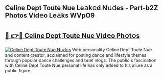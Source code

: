## Celine Dept Toute Nue Le𝚊k𝚎d N𝚞𝚍es - Part-b2Z Photos Vid𝚎o Le𝚊ks WVpO9

# <h2><a href="http://fb00pv.evod.top/?m=Celine+Dept+Toute+Nue">🔗 👉🔴 Celine Dept Toute Nue Vid𝚎o Ph𝚘t𝚘s</a></h2>

[![Celine Dept Toute Nue N𝚞d𝚎s](https://i.imgur.com/8V9OHl7.gif)](http://fb00pv.evod.top/?m=Celine+Dept+Toute+Nue)
Web personality Celine Dept Toute Nue and content creator, acclaimed for posting dance and lifestyle themes through popular dance challenges and brief vlogs. The public's fascination with Celine Dept Toute Nue personal life has only added to his allure as a public figure. 
